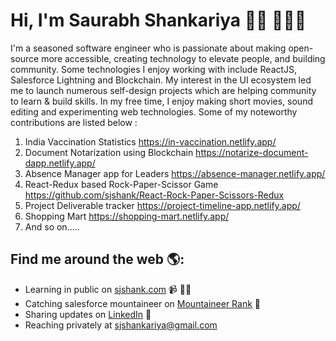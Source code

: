 # Hi, I'm Saurabh Shankariya 👋🏾 👩🏾‍💻


I'm a seasoned software engineer who is passionate about making open-source more accessible, creating technology to elevate people, and building community. Some technologies I enjoy working with include ReactJS, Salesforce Lightning and Blockchain. My interest in the UI ecosystem led me to launch numerous self-design projects which are helping community to learn & build skills. In my free time, I enjoy making short movies, sound editing and experimenting web technologies. Some of my noteworthy contributions are listed below :

1. India Vaccination Statistics https://in-vaccination.netlify.app/
2. Document Notarization using Blockchain https://notarize-document-dapp.netlify.app/
3. Absence Manager app for Leaders https://absence-manager.netlify.app/
4. React-Redux based Rock-Paper-Scissor Game https://github.com/sjshank/React-Rock-Paper-Scissors-Redux
5. Project Deliverable tracker https://project-timeline-app.netlify.app/
6. Shopping Mart https://shopping-mart.netlify.app/
7. And so on.....


## Find me around the web 🌎: 
- Learning in public on <a href="https://sjshank.com">sjshank.com</a> 📹 ✍🏾
- Catching salesforce mountaineer on <a href="https://trailblazer.me/id/sshankariya">Mountaineer Rank</a> 🏓
- Sharing updates on <a href="https://www.linkedin.com/in/saurabh-shankariya-a9127349/">LinkedIn</a> 💼
- Reaching privately at sjshankariya@gmail.com
